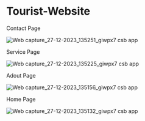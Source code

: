 # Tourist-Website

Contact Page

![Web capture_27-12-2023_135251_giwpx7 csb app](https://github.com/NikitaMahindrakar/Tourist-Website/assets/94100995/328faa44-1c69-4399-b0f3-da210693e137)

Service Page

![Web capture_27-12-2023_135225_giwpx7 csb app](https://github.com/NikitaMahindrakar/Tourist-Website/assets/94100995/8b3c051f-d1fe-4004-90d9-39cf85e3003a)

Adout Page

![Web capture_27-12-2023_135156_giwpx7 csb app](https://github.com/NikitaMahindrakar/Tourist-Website/assets/94100995/f8d2e6f8-2b79-45f0-94a3-b660fa590ce1)

Home Page

![Web capture_27-12-2023_135132_giwpx7 csb app](https://github.com/NikitaMahindrakar/Tourist-Website/assets/94100995/6450519b-f2cd-4dab-a7a2-3b7ba71c428a)

